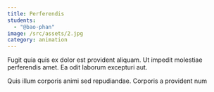 ```yaml
---
title: Perferendis
students:
  - "@bao-phan"
image: /src/assets/2.jpg
category: animation
---
```

Fugit quia quis ex dolor est provident aliquam. Ut impedit molestiae perferendis amet. Ea odit laborum excepturi aut.

Quis illum corporis animi sed repudiandae. Corporis a provident num